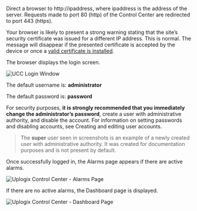 <!-- 5.4 -->
Direct a browser to http://ipaddress, where ipaddress is the address of the server. Requests made to port 80 (http) of the Control Center are redirected to port 443 (https). 

Your browser is likely to present a strong warning stating that the site’s security certificate was issued for a different IP address. This is normal. The message will disappear if the presented certificate is accepted by the device or once a [valid certificate is installed](http://uplogix.com/docs/control-center-user-guide/managing-the-control-center/https-certificates).
 	
The browser displays the login screen.
 
 ![UCC Login Window](http://uplogix.com/support/docs/img/uplogix-control-center-login-window-5.5.jpg)
 
The default username is: **administrator**

The default password is: **password**

For security purposes, **it is strongly recommended that you immediately change the administrator’s password**, create a user with administrative authority, and disable the account. For information on setting passwords and disabling accounts, see Creating and editing user accounts.

> The **super** user seen in screenshots is an example of a newly created user with administrative authority. It was created for documentation purposes and is not present by default.

Once successfully logged in, the Alarms page appears if there are active alarms.
 
![Uplogix Control Center - Alarms Page](http://uplogix.com/support/docs/img/5.4/uplogix-control-center-alarms.png)

If there are no active alarms, the Dashboard page is displayed.

![Uplogix Control Center - Dashboard Page](http://uplogix.com/support/docs/img/5.4/uplogix-control-center-dashboard.png)